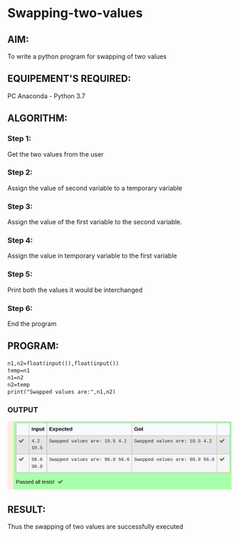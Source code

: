 # Swapping-two-values
## AIM:
To write a python program for swapping of two values
## EQUIPEMENT'S REQUIRED: 
PC
Anaconda - Python 3.7
## ALGORITHM: 
### Step 1:
Get the two values from the user
### Step 2: 
Assign the value of second variable to a temporary variable 
### Step 3: 
Assign the value of the first variable to the second variable.
### Step 4:  
Assign the value in temporary variable to the first variable
### Step 5: 
Print both the values it would be interchanged
### Step 6: 
End the program
## PROGRAM:
```
n1,n2=float(input()),float(input())
temp=n1
n1=n2
n2=temp
print("Swapped values are:",n1,n2)
```
### OUTPUT
![output](/swapping.png)
## RESULT:
Thus the swapping of two values are successfully executed



